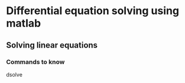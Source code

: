 # Differential equation solving using matlab 
## Solving linear equations
### Commands to know 
dsolve
